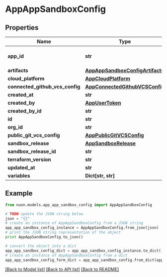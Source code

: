 # AppAppSandboxConfig


## Properties

Name | Type | Description | Notes
------------ | ------------- | ------------- | -------------
**app_id** | **str** | gorm:\&quot;not null;default null\&quot;&#x60; | [optional] 
**artifacts** | [**AppAppSandboxConfigArtifacts**](AppAppSandboxConfigArtifacts.md) |  | [optional] 
**cloud_platform** | [**AppCloudPlatform**](AppCloudPlatform.md) |  | [optional] 
**connected_github_vcs_config** | [**AppConnectedGithubVCSConfig**](AppConnectedGithubVCSConfig.md) |  | [optional] 
**created_at** | **str** |  | [optional] 
**created_by** | [**AppUserToken**](AppUserToken.md) |  | [optional] 
**created_by_id** | **str** |  | [optional] 
**id** | **str** |  | [optional] 
**org_id** | **str** |  | [optional] 
**public_git_vcs_config** | [**AppPublicGitVCSConfig**](AppPublicGitVCSConfig.md) |  | [optional] 
**sandbox_release** | [**AppSandboxRelease**](AppSandboxRelease.md) |  | [optional] 
**sandbox_release_id** | **str** |  | [optional] 
**terraform_version** | **str** |  | [optional] 
**updated_at** | **str** |  | [optional] 
**variables** | **Dict[str, str]** |  | [optional] 

## Example

```python
from nuon.models.app_app_sandbox_config import AppAppSandboxConfig

# TODO update the JSON string below
json = "{}"
# create an instance of AppAppSandboxConfig from a JSON string
app_app_sandbox_config_instance = AppAppSandboxConfig.from_json(json)
# print the JSON string representation of the object
print AppAppSandboxConfig.to_json()

# convert the object into a dict
app_app_sandbox_config_dict = app_app_sandbox_config_instance.to_dict()
# create an instance of AppAppSandboxConfig from a dict
app_app_sandbox_config_form_dict = app_app_sandbox_config.from_dict(app_app_sandbox_config_dict)
```
[[Back to Model list]](../README.md#documentation-for-models) [[Back to API list]](../README.md#documentation-for-api-endpoints) [[Back to README]](../README.md)


